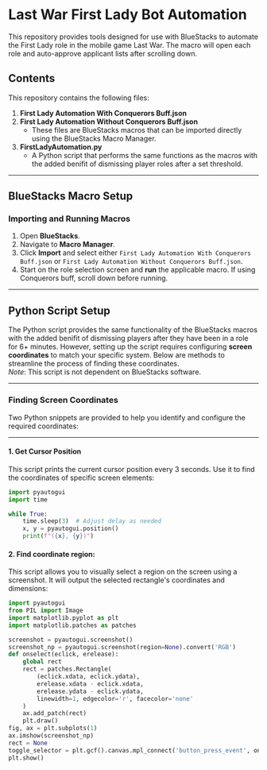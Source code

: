 # Last War First Lady Bot Automation

This repository provides tools designed for use with BlueStacks to automate the First Lady role in the mobile game Last War. The macro will open each role and auto-approve applicant lists after scrolling down.

## Contents

This repository contains the following files:

1. **First Lady Automation With Conquerors Buff.json**  
2. **First Lady Automation Without Conquerors Buff.json**  
   - These files are BlueStacks macros that can be imported directly using the BlueStacks Macro Manager.
3. **FirstLadyAutomation.py**  
   - A Python script that performs the same functions as the macros with the added benifit of dismissing player roles after a set threshold.

---

## BlueStacks Macro Setup

### Importing and Running Macros
1. Open **BlueStacks**.
2. Navigate to **Macro Manager**.
3. Click **Import** and select either `First Lady Automation With Conquerors Buff.json` or `First Lady Automation Without Conquerors Buff.json`.
5. Start on the role selection screen and **run** the applicable macro. If using Conquerors buff, scroll down before running.

---
## Python Script Setup

The Python script provides the same functionality of the BlueStacks macros with the added benifit of dismissing players after they have been in a role for 6+ minutes. However, setting up the script requires configuring **screen coordinates** to match your specific system. Below are methods to streamline the process of finding these coordinates.
<br>*Note*: This script is not dependent on BlueStacks software.

---

### Finding Screen Coordinates  

Two Python snippets are provided to help you identify and configure the required coordinates:

---

#### 1. **Get Cursor Position**
This script prints the current cursor position every 3 seconds. Use it to find the coordinates of specific screen elements:  

```python
import pyautogui
import time

while True:
    time.sleep(3)  # Adjust delay as needed
    x, y = pyautogui.position()
    print(f"({x}, {y})")
```


#### 2. **Find coordinate region:**
This script allows you to visually select a region on the screen using a screenshot. It will output the selected rectangle's coordinates and dimensions:  

```python
import pyautogui
from PIL import Image
import matplotlib.pyplot as plt
import matplotlib.patches as patches

screenshot = pyautogui.screenshot()
screenshot_np = pyautogui.screenshot(region=None).convert('RGB')
def onselect(eclick, erelease):
    global rect
    rect = patches.Rectangle(
        (eclick.xdata, eclick.ydata),
        erelease.xdata - eclick.xdata,
        erelease.ydata - eclick.ydata,
        linewidth=1, edgecolor='r', facecolor='none'
    )
    ax.add_patch(rect)
    plt.draw()
fig, ax = plt.subplots(1)
ax.imshow(screenshot_np)
rect = None
toggle_selector = plt.gcf().canvas.mpl_connect('button_press_event', onselect)
plt.show()
